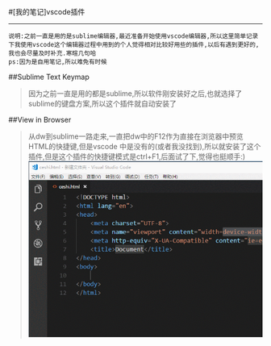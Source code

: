 #[我的笔记]vscode插件
***

```
说明:之前一直是用的是sublime编辑器,最近准备开始使用vscode编辑器,所以这里简单记录下我使用vscode这个编辑器过程中用到的个人觉得相对比较好用些的插件,以后有遇到更好的,我也会尽量及时补充.寒暄几句哈
ps:因为是自用笔记,所以难免有时候
```

##Sublime Text Keymap
>因为之前一直是用的都是sublime,所以软件刚安装好之后,也就选择了sublime的键盘方案,所以这个插件就自动安装了

##View in Browser
>从dw到sublime一路走来,一直把dw中的F12作为直接在浏览器中预览HTML的快捷键,但是vscode 中是没有的(或者我没找到),所以就安装了这个插件,但是这个插件的快捷键模式是ctrl+F1,后面试了下,觉得也挺顺手:)
![image](/images/View_in_Browser.gif)

















